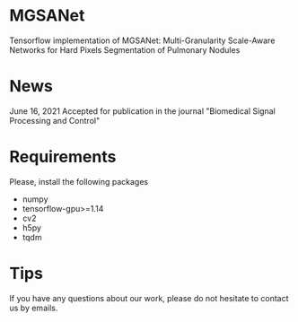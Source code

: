 # MGSANet
Tensorflow implementation of MGSANet: Multi-Granularity Scale-Aware Networks for Hard Pixels Segmentation of Pulmonary Nodules

# News
June 16, 2021 Accepted for publication in the journal "Biomedical Signal Processing and Control"

# Requirements
Please, install the following packages
* numpy
* tensorflow-gpu>=1.14
* cv2
* h5py
* tqdm

# Tips
If you have any questions about our work, please do not hesitate to contact us by emails.
